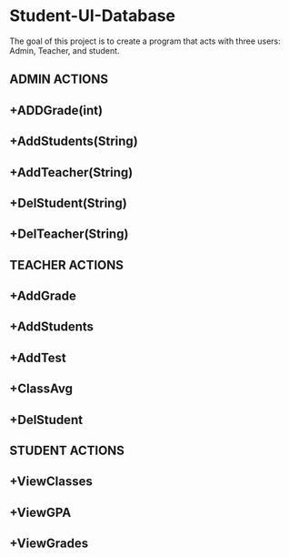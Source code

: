 # Student-UI-Database

The goal of this project is to create a program that acts with three users: Admin, Teacher, and student.

ADMIN ACTIONS
------------------------------------------------------------------------------------------------------------------------------------------
+ADDGrade(int)
-
+AddStudents(String)
-
+AddTeacher(String)
-
+DelStudent(String)
-
+DelTeacher(String)
-

TEACHER ACTIONS
------------------------------------------------------------------------------------------------------------------------------------------
+AddGrade
-
+AddStudents
-
+AddTest
-
+ClassAvg
-
+DelStudent
-

STUDENT ACTIONS
------------------------------------------------------------------------------------------------------------------------------------------
+ViewClasses
-
+ViewGPA
-
+ViewGrades
-
